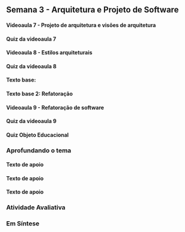 ## Semana 3 - Arquitetura e Projeto de Software

#### Videoaula 7 - Projeto de arquitetura e visões de arquitetura

#### Quiz da videoaula 7

#### Videoaula 8 - Estilos arquiteturais

#### Quiz da videoaula 8

#### Texto base:

#### Texto base 2: Refatoração

#### Videoaula 9 - Refatoração de software

#### Quiz da videoaula 9

#### Quiz Objeto Educacional

### Aprofundando o tema
#### Texto de apoio
#### Texto de apoio
#### Texto de apoio

### Atividade Avaliativa

### Em Síntese